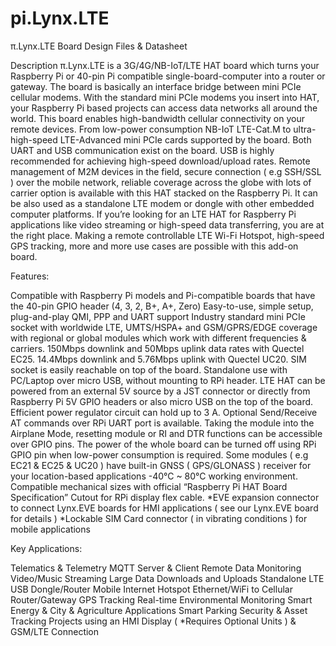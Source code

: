 # pi.Lynx.LTE

π.Lynx.LTE Board Design Files & Datasheet

Description
π.Lynx.LTE is a 3G/4G/NB-IoT/LTE HAT board which turns your Raspberry Pi or 40-pin Pi compatible single-board-computer into a router or gateway. The board is basically an interface bridge between mini PCIe cellular modems. With the standard mini PCIe modems you insert into HAT, your Raspberry Pi based projects can access data networks all around the world. This board enables high-bandwidth cellular connectivity on your remote devices. From low-power consumption NB-IoT LTE-Cat.M to ultra-high-speed LTE-Advanced mini PCIe cards supported by the board. Both UART and USB communication exist on the board. USB is highly recommended for achieving high-speed download/upload rates.
Remote management of M2M devices in the field, secure connection ( e.g SSH/SSL ) over the mobile network, reliable coverage across the globe with lots of carrier option is available with this HAT stacked on the Raspberry Pi. It can be also used as a standalone LTE modem or dongle with other embedded computer platforms. If you’re looking for an LTE HAT for Raspberry Pi applications like  video streaming or high-speed data transferring, you are at the right place. Making a remote controllable LTE Wi-Fi Hotspot, high-speed GPS tracking, more and more use cases are possible with this add-on board.

Features:

Compatible with Raspberry Pi models and Pi-compatible boards that have the 40-pin GPIO header (4, 3, 2, B+, A+, Zero)
Easy-to-use, simple setup, plug-and-play
QMI, PPP and UART support
Industry standard mini PCIe socket with worldwide LTE, UMTS/HSPA+ and GSM/GPRS/EDGE coverage with regional or global modules which work with different frequencies & carriers.
150Mbps downlink and 50Mbps uplink data rates with Quectel EC25. 
14.4Mbps downlink and 5.76Mbps uplink with Quectel UC20.
SIM socket is easily reachable on top of the board.
Standalone use with PC/Laptop over micro USB, without mounting to RPi header.
LTE HAT can be powered from an external 5V source by a JST connector or directly from Raspberry Pi 5V GPIO headers or also micro USB on the top of the board. 
Efficient power regulator circuit can hold up to  3 A.
Optional Send/Receive AT commands over RPi UART port is available.
Taking the module into the Airplane Mode, resetting module or RI and DTR functions can be accessible over GPIO pins.
The power of the whole board can be turned off using RPi GPIO pin when low-power consumption is required.
Some modules ( e.g EC21 & EC25 & UC20 ) have built-in GNSS ( GPS/GLONASS ) receiver for your location-based applications 
-40°C ~ 80°C working environment.
Compatible mechanical sizes with official “Raspberry Pi HAT Board Specification”
Cutout for RPi display flex cable.
*EVE expansion connector to connect Lynx.EVE boards for HMI applications ( see our Lynx.EVE board for details )
*Lockable SIM Card connector ( in vibrating conditions ) for mobile applications 

Key Applications:

Telematics & Telemetry
MQTT Server & Client
Remote Data Monitoring
Video/Music Streaming
Large Data Downloads and Uploads
Standalone LTE USB Dongle/Router
Mobile Internet Hotspot
Ethernet/WiFi to Cellular Router/Gateway
GPS Tracking
Real-time Environmental Monitoring
Smart Energy & City & Agriculture Applications
Smart Parking
Security & Asset Tracking
Projects using an HMI Display ( *Requires Optional Units ) & GSM/LTE Connection 

